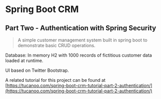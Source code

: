 # Spring Boot CRM  
## Part Two - Authentication with Spring Security

> A simple customer management system built in spring boot to
> demonstrate basic CRUD operations.

    
Database: In memory H2 with 1000 records of fictitious customer data loaded at runtime.  
  
UI based on Twitter Bootstrap.  
  
A related tutorial for this project can be found at [https://tucanoo.com/spring-boot-crm-tutorial-part-2-authentication/](https://tucanoo.com/spring-boot-crm-tutorial-part-2-authentication/)